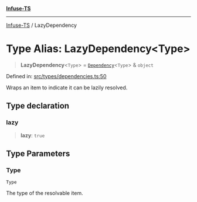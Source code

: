 [**Infuse-TS**](../README.md)

***

[Infuse-TS](../README.md) / LazyDependency

# Type Alias: LazyDependency\<Type\>

> **LazyDependency**\<`Type`\> = [`Dependency`](Dependency.md)\<`Type`\> & `object`

Defined in: [src/types/dependencies.ts:50](https://github.com/D-Kay6/Infuse-TS/blob/62073e25b5ddbed6e970ac28f7ccfdc3169d3eec/src/types/dependencies.ts#L50)

Wraps an item to indicate it can be lazily resolved.

## Type declaration

### lazy

> **lazy**: `true`

## Type Parameters

### Type

`Type`

The type of the resolvable item.
